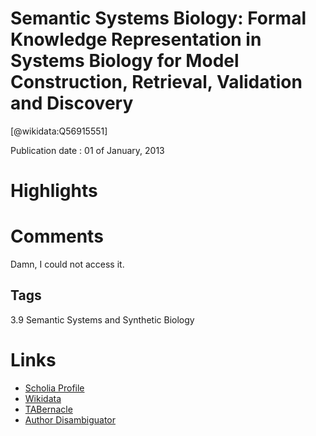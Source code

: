 
Semantic Systems Biology: Formal Knowledge Representation in Systems Biology for Model Construction, Retrieval, Validation and Discovery
========================================================================================================================================
  
  [@wikidata:Q56915551]  
  
Publication date : 01 of January, 2013  

# Highlights

# Comments

Damn, I could not access it. 
## Tags
3.9 Semantic Systems and Synthetic Biology


# Links
  
 * [Scholia Profile](https://scholia.toolforge.org/work/Q56915551)  
 * [Wikidata](https://www.wikidata.org/wiki/Q56915551)  
 * [TABernacle](https://tabernacle.toolforge.org/?#/tab/manual/Q56915551/P921%3BP4510)  
 * [Author Disambiguator](https://author-disambiguator.toolforge.org/work_item_oauth.php?id=Q56915551&batch_id=&match=1&author_list_id=&doit=Get+author+links+for+work)  
